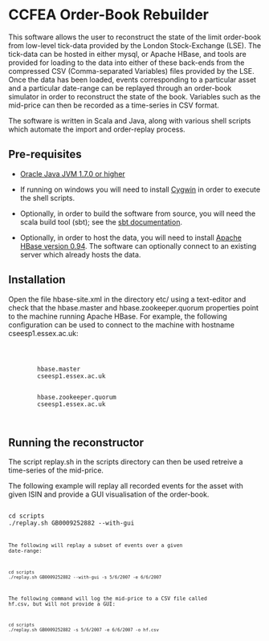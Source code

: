 CCFEA Order-Book Rebuilder
==========================

This software allows the user to reconstruct the state of the limit order-book
from low-level tick-data provided by the London Stock-Exchange (LSE).  The
tick-data can be hosted in either mysql, or Apache HBase, and tools are
provided for loading to the data into either of these back-ends from the
compressed CSV (Comma-separated Variables) files provided by the LSE.  Once the
data has been loaded, events corresponding to a particular asset and a
particular date-range can be replayed through an order-book simulator in order
to reconstruct the state of the book.  Variables such as the mid-price can then
be recorded as a time-series in CSV format.

The software is written in Scala and Java, along with various shell scripts
which automate the import and order-replay process.

Pre-requisites
--------------

- [Oracle Java JVM 1.7.0 or higher](http://www.oracle.com/technetwork/java/javase/downloads/java-archive-downloads-javase7-521261.html)

- If running on windows you will need to install [Cygwin](http://cygwin.com) in order to execute the shell scripts.

- Optionally, in order to build the software from source, you will need the scala build tool (sbt); see the [sbt documentation](http://www.scala-sbt.org/release/docs/Getting-Started/Setup.html).

- Optionally, in order to host the data, you will need to install [Apache HBase
  version 0.94](https://www.apache.org/dyn/closer.cgi/hbase/).  The software
can optionally connect to an existing server which already hosts the data.

Installation
------------

Open the file hbase-site.xml in the directory etc/ using a text-editor and check that the hbase.master and hbase.zookeeper.quorum properties point to the machine running Apache HBase.   For example, the following configuration can be used to connect to the machine with hostname cseesp1.essex.ac.uk:

<code>
<configuration>
	<property>
		<name>hbase.master</name>
		<value>cseesp1.essex.ac.uk</value>
	</property>
	<property>
		<name>hbase.zookeeper.quorum</name>
		<value>cseesp1.essex.ac.uk</value>
	</property>
</configuration>
</code>

Running the reconstructor
-------------------------

The script replay.sh in the scripts directory can then be used retreive a
time-series of the mid-price.  

The following example will replay all recorded events for the asset with given
ISIN and provide a GUI visualisation of the order-book.

<code>
cd scripts
./replay.sh GB0009252882 --with-gui
<code>

The following will replay a subset of events over a given date-range:

<code>
cd scripts
./replay.sh GB0009252882 --with-gui -s 5/6/2007 -e 6/6/2007
</code>

The following command will log the mid-price to a CSV file called hf.csv, but
will not provide a GUI:

<code>
cd scripts
./replay.sh GB0009252882 -s 5/6/2007 -e 6/6/2007 -o hf.csv
</code>

